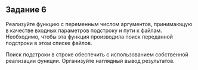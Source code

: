 ## Задание 6

Реализуйте функцию с переменным числом аргументов, принимающую в качестве входных параметров подстроку и пути к файлам.
Необходимо, чтобы эта функция производила поиск переданной подстроки в этом списке файлов. 

Поиск подстроки в строке обеспечить с использованием собственной реализации функции. Организуйте наглядный вывод результатов.
